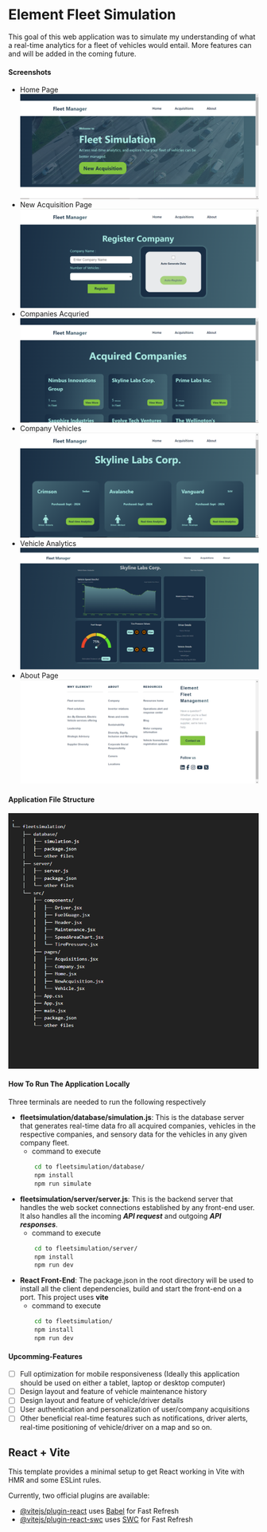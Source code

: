 # Element Fleet Simulation
This goal of this web application was to simulate my understanding of what a real-time analytics for a fleet of vehicles would entail. More features can and will be added in the coming future.

#### Screenshots
- Home Page
![Home Page](screenshots/home.png "Fleet Manager Home Page")
- New Acquisition Page
![New](screenshots/newacquisition.png "New Acquisition Page")
- Companies Acquried
![Companies](screenshots/acquired.png "Companies Acquried Page")
- Company Vehicles 
![Vehicles](screenshots/company-vehicles.png "Company Vehicles Page")
- Vehicle Analytics 
![Analytics](Screenshots/analytics.png "Vehicle Analytics Page")
- About Page
![About](Screenshots/about.png "About Page")

#### Application File Structure
![File Structure](Screenshots/filestructure.png "About Page")

#### How To Run The Application Locally
Three terminals are needed to run the following respectively
- **fleetsimulation/database/simulation.js**: This is the database server that generates real-time data fro all acquired companies, vehicles in the respective companies, and sensory data for the vehicles in any given company fleet. 
    - command to execute
    ```bash
        cd to fleetsimulation/database/
        npm install
        npm run simulate
    ```
- **fleetsimulation/server/server.js**: This is the backend server that handles the web socket connections established by any front-end user. It also handles all the incoming ***API request*** and outgoing ***API responses***.  
    - command to execute
    ```bash
        cd to fleetsimulation/server/
        npm install
        npm run dev
    ```
- **React Front-End**: The package.json in the root directory will be used to install all the client dependencies, build and start the front-end on a port. This project uses **vite**
    - command to execute
    ```bash
        cd to fleetsimulation/
        npm install
        npm run dev
    ```

#### Upcomming-Features
- [ ] Full optimization for mobile responsiveness (Ideally this application should be used on either a tablet, laptop or desktop computer) 
- [ ] Design layout and feature of vehicle maintenance history
- [ ] Design layout and feature of vehicle/driver details
- [ ] User authentication and personalization of user/company acquisitions
- [ ] Other beneficial real-time features such as notifications, driver alerts, real-time positioning of vehicle/driver on a map and so on.

## React + Vite

This template provides a minimal setup to get React working in Vite with HMR and some ESLint rules.

Currently, two official plugins are available:

- [@vitejs/plugin-react](https://github.com/vitejs/vite-plugin-react/blob/main/packages/plugin-react/README.md) uses [Babel](https://babeljs.io/) for Fast Refresh
- [@vitejs/plugin-react-swc](https://github.com/vitejs/vite-plugin-react-swc) uses [SWC](https://swc.rs/) for Fast Refresh